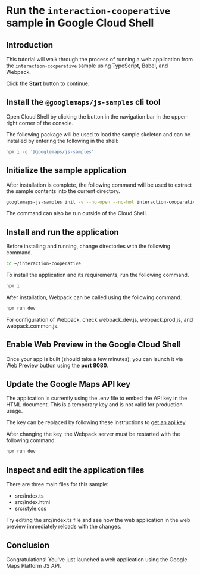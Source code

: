 # Run the `interaction-cooperative` sample in Google Cloud Shell

<walkthrough-tutorial-duration duration="10"/>

## Introduction

This tutorial will walk through the process of running a web application from
the `interaction-cooperative` sample using TypeScript, Babel, and Webpack.

Click the **Start** button to continue.

## Install the `@googlemaps/js-samples` cli tool

Open Cloud Shell by clicking the
<walkthrough-cloud-shell-icon></walkthrough-cloud-shell-icon> button in the
navigation bar in the upper-right corner of the console.

The following package will be used to load the sample skeleton and can be
installed by entering the following in the shell:

```bash
npm i -g '@googlemaps/js-samples'
```

## Initialize the sample application

After installation is complete, the following command will be used to extract
the sample contents into the current directory.

```bash
googlemaps-js-samples init -v --no-open --no-hot interaction-cooperative ~/interaction-cooperative
```

The command can also be run outside of the Cloud Shell.

## Install and run the application

Before installing and running, change directories with the following command.

```bash
cd ~/interaction-cooperative
```

To install the application and its requirements, run the following command.

```bash
npm i
```

After installation, Webpack can be called using the following command.

```bash
npm run dev
```

For configuration of Webpack, check
<walkthrough-editor-open-file filePath="~/interaction-cooperative/webpack.dev.js">webpack.dev.js</walkthrough-editor-open-file>,
<walkthrough-editor-open-file filePath="~/interaction-cooperative/webpack.prod.js">webpack.prod.js</walkthrough-editor-open-file>,
and
<walkthrough-editor-open-file filePath="~/interaction-cooperative/webpack.common.js">webpack.common.js</walkthrough-editor-open-file>.

## Enable Web Preview in the Google Cloud Shell

Once your app is built (should take a few minutes), you can launch it via
<walkthrough-spotlight-pointer target="cloudshell" spotlightId="devshell-web-preview-button">Web
Preview button</walkthrough-spotlight-pointer> using the **port 8080**.

## Update the Google Maps API key

The application is currently using the
<walkthrough-editor-open-file filePath="~/interaction-cooperative/.env">.env</walkthrough-editor-open-file>
file to embed the API key in the HTML document. This is a temporary key and is
not valid for production usage.

The key can be replaced by following these instructions to
[get an api key](https://developers.google.com/maps/documentation/javascript/get-api-key).

After changing the key, the Webpack server must be restarted with the following
command:

```bash
npm run dev
```

## Inspect and edit the application files

There are three main files for this sample:

*   <walkthrough-editor-open-file filePath="~/interaction-cooperative/src/index.ts">src/index.ts</walkthrough-editor-open-file>
*   <walkthrough-editor-open-file filePath="~/interaction-cooperative/src/index.html">src/index.html</walkthrough-editor-open-file>
*   <walkthrough-editor-open-file filePath="~/interaction-cooperative/src/style.css">src/style.css</walkthrough-editor-open-file>

Try editing the <walkthrough-editor-open-file filePath="~/interaction-cooperative/src/index.ts">src/index.ts</walkthrough-editor-open-file> file and see how the web application in the web preview immediately reloads with the changes.

## Conclusion

<walkthrough-conclusion-trophy></walkthrough-conclusion-trophy>

Congratulations! You've just launched a web application using the Google Maps
Platform JS API.
